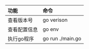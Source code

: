 | 功能 | 命令 |
| :--- | :--- |
| 查看版本号 | go verison |
| 查看配置信息 | go env |
| 执行go程序 | go run ./main.go |





